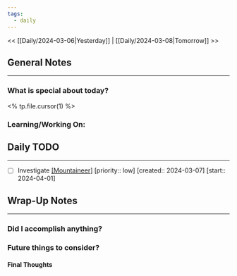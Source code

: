 ```yaml
---
tags:
  - daily
---
```

<< [[Daily/2024-03-06|Yesterday]] |  [[Daily/2024-03-08|Tomorrow]] >>

## General Notes
---
### What is special about today?
<% tp.file.cursor(1) %>

### Learning/Working On:



## Daily TODO
---
- [ ] Investigate [[Mountaineer]](https://github.com/piercefreeman/mountaineer?ref=console.dev)  [priority:: low]  [created:: 2024-03-07]  [start:: 2024-04-01]



## Wrap-Up Notes
---
### Did I accomplish anything?
### Future things to consider?
#### Final Thoughts

